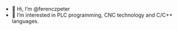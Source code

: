 - 👋 Hi, I’m @ferenczpeter
- 👀 I’m interested in PLC programming,
CNC technology and C/C++ languages.


<!---
ferenczpeter/ferenczpeter is a ✨ special ✨ repository because its `README.md` (this file) appears on your GitHub profile.
You can click the Preview link to take a look at your changes.
--->
